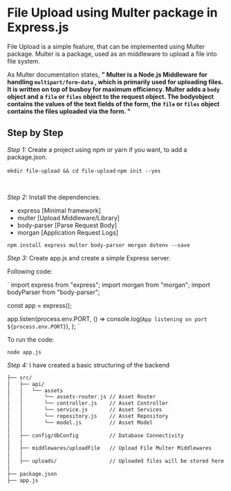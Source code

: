 # File Upload using Multer package in Express.js

File Upload is a simple feature, that can be implemented using Multer package. Multer is a package, used as an middleware to upload a file into file system.


As Multer documentation states,
**" Multer is a Node.js Middleware for handling `multipart/form-data` , which is primarily used for uploading files. It is written on top of busboy for maximum efficiency. Multer adds a `body` object and a `file` or `files` object to the request object. The bodyobject contains the values of the text fields of the form, the `file` or `files` object contains the files uploaded via the form. "**


## Step by Step 

*Step 1:* Create a project using npm or yarn if you want, to add a package.json.

`mkdir file-upload && cd file-upload`
`npm init --yes`

<br>

*Step 2:* Install the dependencies.

- express [Minimal framework]
- multer  [Upload Middleware/Library]
- body-parser [Parse Request Body]
- morgan [Application Request Logs]

`npm install express multer body-parser morgan dotenv --save`

*Step 3:* Create app.js and create a simple Express server.

Following code:

`
import express from "express";
import morgan from  "morgan";
import bodyParser from "body-parser";

const app = express();

app.listen(process.env.PORT, () =>
  console.log(`App listening on port ${process.env.PORT}`),
);
`

To run the code:

`node app.js`


*Step 4:* I have created a basic structuring of the backend

```bash
├── src/
│   ├── api/
│   │   └── assets
│   │       └── assets-router.js // Asset Router
│   │       └── controller.js    // Asset Controller
│   │       └── service.js       // Asset Services
│   │       └── repository.js    // Asset Repository
│   │       └── model.js         // Asset Model
│   │
│   ├── config/dbConfig          // Database Connectivity
│   │
│   ├── middlewares/uploadFile   // Upload File Multer Middlewares
│   │
│   ├── uploads/                 // Uploaded files will be stored here
│
├── package.json
├── app.js
```